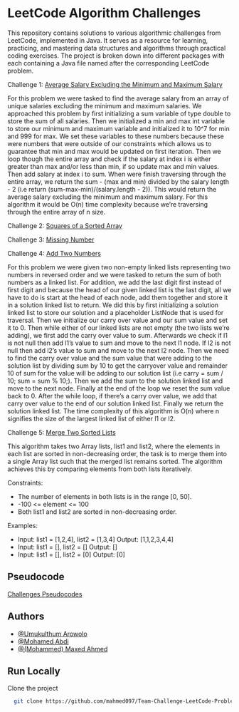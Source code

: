 # LeetCode Algorithm Challenges

This repository contains solutions to various algorithmic challenges from LeetCode, implemented in Java. It serves as a resource for learning, practicing, and mastering data structures and algorithms through practical coding exercises. The project is broken down into different packages with each containing a Java file named after the corresponding LeetCode problem.

Challenge 1: [Average Salary Excluding the Minimum and Maximum Salary](https://leetcode.com/problems/average-salary-excluding-the-minimum-and-maximum-salary/description/)

For this problem we were tasked to find the average salary from an array of unique salaries excluding the minimum and maximum salaries. We approached this problem by first initializing a sum variable of type double to store the sum of all salaries. Then we initialized a min and max int variable to store our minimum and maximum variable and initialized it to 10^7 for min and 999 for max. We set these variables to these numbers because these were numbers that were outside of our constraints which allows us to guarantee that min and max would be updated on first iteration. Then we loop though the entire array and check if the salary at index i is either greater than max and/or less than min, if so update max and min values. Then add salary at index i to sum. When were finish traversing through the entire array, we return the sum - (max and min) divided by the salary length - 2 (i.e  return (sum-max-min)/(salary.length - 2)). This would return the average salary excluding the minimum and maximum salary. For this algorithm it would be O(n) time complexity because we’re traversing through the entire array of n size. 

Challenge 2: [Squares of a Sorted Array](https://leetcode.com/problems/squares-of-a-sorted-array/description/)

Challenge 3: [Missing Number](https://leetcode.com/problems/missing-number/description/)

Challenge 4: [Add Two Numbers](https://leetcode.com/problems/add-two-numbers/description/)

For this problem we were given two non-empty linked lists representing two numbers in reversed order and we were tasked to return the sum of both numbers as a linked list. For addition, we add the last digit first instead of first digit and because the head of our given linked list is the last digit, all we have to do is start at the head of each node, add them together and store it in a solution linked list to return. We did this by first initializing a solution linked list to store our solution and a placeholder ListNode that is used for traversal. Then we initialize our carry over value and our sum value and set it to 0. Then while either of our linked lists are not empty (the two lists we’re adding), we first add the carry over value to sum. Afterwards we check if l1 is not null then add l1’s value to sum and move to the next l1 node. If l2 is not null then add l2’s value to sum and move to the next l2 node. Then we need to find the carry over value and the sum value that were adding to the solution list by dividing sum by 10 to get the carryover value and remainder 10 of sum for the value will be adding to our solution list (i.e carry = sum / 10; sum = sum % 10;). Then we add the sum to the solution linked list and move to the next node. Finally at the end of the loop we reset the sum value back to 0. After the while loop, if there’s a carry over value, we add that carry over value to the end of our solution linked list. Finally we return the solution linked list. The time complexity of this algorithm is O(n) where n signifies the size of the largest linked list of either l1 or l2. 

Challenge 5: [Merge Two Sorted Lists](https://leetcode.com/problems/merge-two-sorted-lists/description/)

This algorithm takes two Array lists, list1 and list2, where the elements in each list are sorted in non-decreasing order, the task is to merge them into a single Array list such that the merged list remains sorted. The algorithm achieves this by comparing elements from both lists iteratively.

Constraints:

- The number of elements in both lists is in the range [0, 50].
- -100 <= element <= 100
- Both list1 and list2 are sorted in non-decreasing order.

Examples:

- Input: list1 = [1,2,4], list2 = [1,3,4] Output: [1,1,2,3,4,4]
- Input: list1 = [], list2 = [] Output: []
- Input: list1 = [], list2 = [0] Output: [0]

## Pseudocode

[Challenges Pseudocodes](https://docs.google.com/document/d/1Xv0JEAQ_iV23AVGZ-_7Qs5zuD6jVJuTI5lfFbbY_c1I/edit?tab=t.0)

## Authors

- [@Umukulthum Arowolo](https://www.github.com/Umukulthum)
- [@Mohamed Abdi](https://www.github.com/MohamedAbdi6743)
- [@(Mohammed) Maxed Ahmed](https://www.github.com/mahmed097)

## Run Locally

Clone the project

```bash
  git clone https://github.com/mahmed097/Team-Challenge-LeetCode-Problems.git
```
